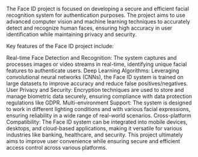 The Face ID project is focused on developing a secure and efficient facial recognition system for authentication purposes. The project aims to use advanced computer vision and machine learning techniques to accurately detect and recognize human faces, ensuring high accuracy in user identification while maintaining privacy and security.

Key features of the Face ID project include:

Real-time Face Detection and Recognition: The system captures and processes images or video streams in real-time, identifying unique facial features to authenticate users.
Deep Learning Algorithms: Leveraging convolutional neural networks (CNNs), the Face ID system is trained on large datasets to improve accuracy and reduce false positives/negatives.
User Privacy and Security: Encryption techniques are used to store and manage biometric data securely, ensuring compliance with data protection regulations like GDPR.
Multi-environment Support: The system is designed to work in different lighting conditions and with various facial expressions, ensuring reliability in a wide range of real-world scenarios.
Cross-platform Compatibility: The Face ID system can be integrated into mobile devices, desktops, and cloud-based applications, making it versatile for various industries like banking, healthcare, and security.
This project ultimately aims to improve user convenience while ensuring secure and efficient access control across various platforms.
